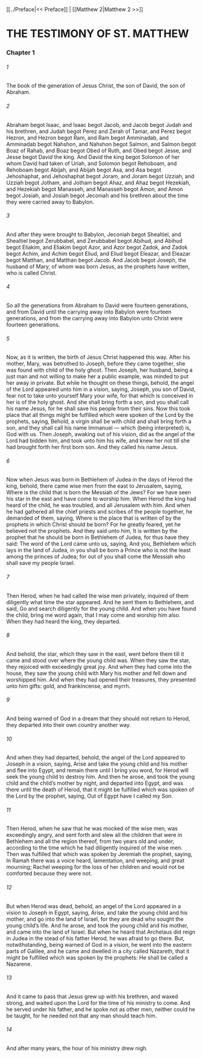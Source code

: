 [[../Preface|<< Preface]]  |  [[Matthew 2|Matthew 2 >>]]

# THE TESTIMONY OF ST. MATTHEW
### Chapter 1
###### 1

The book of the generation of Jesus Christ, the son of David, the son of Abraham.

###### 2
Abraham begot Isaac, and Isaac begot Jacob, and Jacob begot Judah and his brethren, and Judah begot Perez and Zerah of Tamar, and Perez begot Hezron, and Hezron begot Ram, and Ram begot Amminadab, and Amminadab begot Nahshon, and Nahshon begot Salmon, and Salmon begot Boaz of Rahab, and Boaz begot Obed of Ruth, and Obed begot Jesse, and Jesse begot David the king. And David the king begot Solomon of her whom David had taken of Uriah, and Solomon begot Rehoboam, and Rehoboam begot Abijah, and Abijah begot Asa, and Asa begot Jehoshaphat, and Jehoshaphat begot Joram, and Joram begot Uzziah, and Uzziah begot Jotham, and Jotham begot Ahaz, and Ahaz begot Hezekiah, and Hezekiah begot Manasseh, and Manasseh begot Amon, and Amon begot Josiah, and Josiah begot Jeconiah and his brethren about the time they were carried away to Babylon.

###### 3
And after they were brought to Babylon, Jeconiah begot Shealtiel, and Shealtiel begot Zerubbabel, and Zerubbabel begot Abihud, and Abihud begot Eliakim, and Eliakim begot Azor, and Azor begot Zadok, and Zadok begot Achim, and Achim begot Eliud, and Eliud begot Eleazar, and Eleazar begot Matthan, and Matthan begot Jacob. And Jacob begot Joseph, the husband of Mary, of whom was born Jesus, as the prophets have written, who is called Christ.

###### 4
So all the generations from Abraham to David were fourteen generations, and from David until the carrying away into Babylon were fourteen generations, and from the carrying away into Babylon unto Christ were fourteen generations.

###### 5
Now, as it is written, the birth of Jesus Christ happened this way. After his mother, Mary, was betrothed to Joseph, before they came together, she was found with child of the holy ghost. Then Joseph, her husband, being a just man and not willing to make her a public example, was minded to put her away in private. But while he thought on these things, behold, the angel of the Lord appeared unto him in a vision, saying, Joseph, you son of David, fear not to take unto yourself Mary your wife, for that which is conceived in her is of the holy ghost. And she shall bring forth a son, and you shall call his name Jesus, for he shall save his people from their sins. Now this took place that all things might be fulfilled which were spoken of the Lord by the prophets, saying, Behold, a virgin shall be with child and shall bring forth a son, and they shall call his name Immanuel — which (being interpreted) is, God with us. Then Joseph, awaking out of his vision, did as the angel of the Lord had bidden him, and took unto him his wife, and knew her not till she had brought forth her first born son. And they called his name Jesus.

###### 6
Now when Jesus was born in Bethlehem of Judea in the days of Herod the king, behold, there came wise men from the east to Jerusalem, saying, Where is the child that is born the Messiah of the Jews? For we have seen his star in the east and have come to worship him. When Herod the king had heard of the child, he was troubled, and all Jerusalem with him. And when he had gathered all the chief priests and scribes of the people together, he demanded of them, saying, Where is the place that is written of by the prophets in which Christ should be born? For he greatly feared, yet he believed not the prophets. And they said unto him, It is written by the prophet that he should be born in Bethlehem of Judea, for thus have they said: The word of the Lord came unto us, saying, And you, Bethlehem which lays in the land of Judea, in you shall be born a Prince who is not the least among the princes of Judea; for out of you shall come the Messiah who shall save my people Israel.

###### 7
Then Herod, when he had called the wise men privately, inquired of them diligently what time the star appeared. And he sent them to Bethlehem, and said, Go and search diligently for the young child. And when you have found the child, bring me word again, that I may come and worship him also. When they had heard the king, they departed.

###### 8
And behold, the star, which they saw in the east, went before them till it came and stood over where the young child was. When they saw the star, they rejoiced with exceedingly great joy. And when they had come into the house, they saw the young child with Mary his mother and fell down and worshipped him. And when they had opened their treasures, they presented unto him gifts: gold, and frankincense, and myrrh.

###### 9
And being warned of God in a dream that they should not return to Herod, they departed into their own country another way.

###### 10
And when they had departed, behold, the angel of the Lord appeared to Joseph in a vision, saying, Arise and take the young child and his mother and flee into Egypt, and remain there until I bring you word, for Herod will seek the young child to destroy him. And then he arose, and took the young child and the child’s mother by night, and departed into Egypt, and was there until the death of Herod, that it might be fulfilled which was spoken of the Lord by the prophet, saying, Out of Egypt have I called my Son.

###### 11
Then Herod, when he saw that he was mocked of the wise men, was exceedingly angry, and sent forth and slew all the children that were in Bethlehem and all the region thereof, from two years old and under, according to the time which he had diligently inquired of the wise men. Then was fulfilled that which was spoken by Jeremiah the prophet, saying, In Ramah there was a voice heard, lamentation, and weeping, and great mourning; Rachel weeping for the loss of her children and would not be comforted because they were not.

###### 12
But when Herod was dead, behold, an angel of the Lord appeared in a vision to Joseph in Egypt, saying, Arise, and take the young child and his mother, and go into the land of Israel, for they are dead who sought the young child’s life. And he arose, and took the young child and his mother, and came into the land of Israel. But when he heard that Archelaus did reign in Judea in the stead of his father Herod, he was afraid to go there. But, notwithstanding, being warned of God in a vision, he went into the eastern parts of Galilee, and he came and dwelled in a city called Nazareth, that it might be fulfilled which was spoken by the prophets: He shall be called a Nazarene.

###### 13
And it came to pass that Jesus grew up with his brethren, and waxed strong, and waited upon the Lord for the time of his ministry to come. And he served under his father, and he spoke not as other men, neither could he be taught, for he needed not that any man should teach him.

###### 14
And after many years, the hour of his ministry drew nigh.